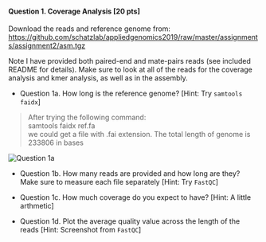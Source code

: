 #### Question 1. Coverage Analysis \[20 pts\]

Download the reads and reference genome from:
<https://github.com/schatzlab/appliedgenomics2019/raw/master/assignments/assignment2/asm.tgz>

Note I have provided both paired-end and mate-pairs reads (see included
README for details). Make sure to look at all of the reads for the
coverage analysis and kmer analysis, as well as in the assembly.

-   Question 1a. How long is the reference genome? \[Hint: Try
    `samtools faidx`\]

> After trying the following command:  
> samtools faidx ref.fa  
> we could get a file with .fai extension. The total length of genome is
> 233806 in bases

![Question 1a]()

-   Question 1b. How many reads are provided and how long are they? Make
    sure to measure each file separately \[Hint: Try `FastQC`\]

-   Question 1c. How much coverage do you expect to have? \[Hint: A
    little arthmetic\]

-   Question 1d. Plot the average quality value across the length of the
    reads \[Hint: Screenshot from `FastQC`\]
